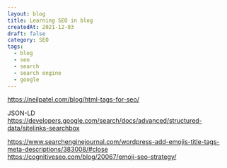 ```yaml
---
layout: blog
title: Learning SEO in blog
createdAt: 2021-12-03
draft: false
category: SEO
tags:
  - blog
  - seo
  - search
  - search engine
  - google
---
```


https://neilpatel.com/blog/html-tags-for-seo/

JSON-LD
https://developers.google.com/search/docs/advanced/structured-data/sitelinks-searchbox

https://www.searchenginejournal.com/wordpress-add-emojis-title-tags-meta-descriptions/383008/#close
https://cognitiveseo.com/blog/20067/emoji-seo-strategy/
